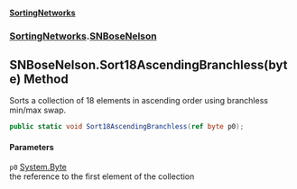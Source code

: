 #### [SortingNetworks](index.md 'index')
### [SortingNetworks](SortingNetworks.md 'SortingNetworks').[SNBoseNelson](SortingNetworks_SNBoseNelson.md 'SortingNetworks.SNBoseNelson')
## SNBoseNelson.Sort18AscendingBranchless(byte) Method
Sorts a collection of 18 elements in ascending order using branchless min/max swap.  
```csharp
public static void Sort18AscendingBranchless(ref byte p0);
```
#### Parameters
<a name='SortingNetworks_SNBoseNelson_Sort18AscendingBranchless(byte)_p0'></a>
`p0` [System.Byte](https://docs.microsoft.com/en-us/dotnet/api/System.Byte 'System.Byte')  
the reference to the first element of the collection
  
